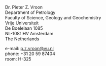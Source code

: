 Dr. Pieter Z. Vroon\
Department of Petrology\
Faculty of Science, Geology and Geochemistry\
Vrije Universiteit\
De Boelelaan 1085\
NL-1081 HV Amsterdam\
The Netherlands

e-mail: <a href="mailto:p.z.vroon@vu.nl">p.z.vroon@vu.nl</a>\
phone: +31 20 59 87404\
room: H-325